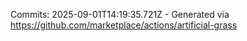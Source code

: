 Commits: 2025-09-01T14:19:35.721Z - Generated via https://github.com/marketplace/actions/artificial-grass
<br>
